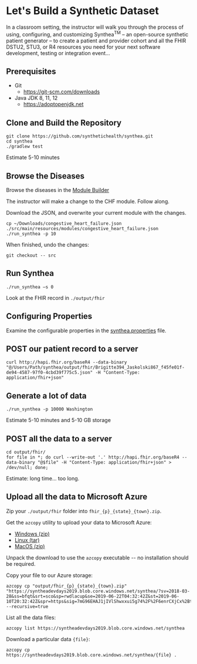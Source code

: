 # Let's Build a Synthetic Dataset

In a classroom setting, the instructor will walk you through the process of using, configuring, and customizing Synthea<sup>TM</sup> – an open-source synthetic patient generator – to create a patient and provider cohort and all the FHIR DSTU2, STU3, or R4 resources you need for your next software development, testing or integration event…

## Prerequisites

* Git
  * https://git-scm.com/downloads 
* Java JDK 8, 11, 12
  * https://adoptopenjdk.net

## Clone and Build the Repository

```
git clone https://github.com/synthetichealth/synthea.git
cd synthea
./gradlew test
```

Estimate 5-10 minutes

## Browse the Diseases

Browse the diseases in the [Module Builder](https://synthetichealth.github.io/module-builder/)

The instructor will make a change to the CHF module. Follow along.

Download the JSON, and overwrite your current module with the changes.

```
cp ~/Downloads/congestive_heart_failure.json ./src/main/resources/modules/congestive_heart_failure.json
./run_synthea -p 10
```

When finished, undo the changes:

```
git checkout -- src
```

## Run Synthea

```
./run_synthea –s 0
```

Look at the FHIR record in `./output/fhir`

## Configuring Properties

Examine the configurable properties in the [synthea.properties](https://github.com/synthetichealth/synthea/wiki/Common-Configuration) file.

## POST our patient record to a server

```
curl http://hapi.fhir.org/baseR4 --data-binary "@/Users/Path/synthea/output/fhir/Brigitte394_Jaskolski867_f45fe01f-de94-4587-97f0-4cbd39f775c5.json" -H "Content-Type: application/fhir+json" 
```

## Generate a lot of data
```
./run_synthea -p 10000 Washington
```

Estimate 5-10 minutes and 5-10 GB storage

## POST all the data to a server
```
cd output/fhir/
for file in *; do curl --write-out '.' http://hapi.fhir.org/baseR4 --data-binary "@$file" -H "Content-Type: application/fhir+json" > /dev/null; done;
```
Estimate: long time... too long.

## Upload all the data to Microsoft Azure

Zip your `./output/fhir` folder into `fhir_{p}_{state}_{town}.zip`.

Get the `azcopy` utility to upload your data to Microsoft Azure:

- [Windows (zip)](https://aka.ms/downloadazcopy-v10-windows)
- [Linux (tar)](https://aka.ms/downloadazcopy-v10-linux)
- [MacOS (zip)](https://aka.ms/downloadazcopy-v10-mac)

Unpack the download to use the `azcopy` executable -- no installation should be required.

Copy your file to our Azure storage:

```
azcopy cp "output/fhir_{p}_{state}_{town}.zip" "https://syntheadevdays2019.blob.core.windows.net/synthea/?sv=2018-03-28&ss=bfqt&srt=sco&sp=rwdlacup&se=2019-06-22T04:32:42Z&st=2019-06-10T20:32:42Z&spr=https&sig=7mG96EHAJ1jIVlShwxxui5g74%2F%2F6enrCXjCx%2BteM0k0%3D" --recursive=true
```

List all the data files:
```
azcopy list https://syntheadevdays2019.blob.core.windows.net/synthea
```

Download a particular data `{file}`:
```
azcopy cp https://syntheadevdays2019.blob.core.windows.net/synthea/{file} .
```